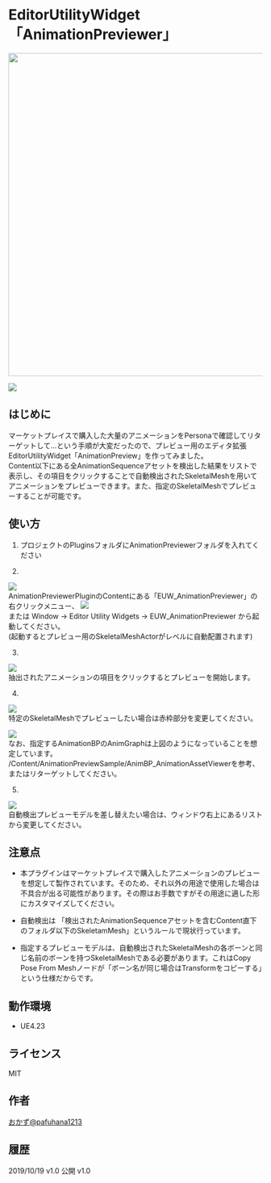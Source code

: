 # EditorUtilityWidget「AnimationPreviewer」
<img src="https://github.com/pafuhana1213/Screenshot/blob/master/AnimationPreview0.gif" width="640px">  

![](https://github.com/pafuhana1213/Screenshot/blob/master/AnimationPreview1.png)  
## はじめに
マーケットプレイスで購入した大量のアニメーションをPersonaで確認してリターゲットして…という手順が大変だったので、プレビュー用のエディタ拡張 EditorUtilityWidget「AnimationPreview」を作ってみました。  
Content以下にある全AnimationSequenceアセットを検出した結果をリストで表示し、その項目をクリックすることで自動検出されたSkeletalMeshを用いてアニメーションをプレビューできます。また、指定のSkeletalMeshでプレビューすることが可能です。

## 使い方
1. プロジェクトのPluginsフォルダにAnimationPreviewerフォルダを入れてください

2. 
![](https://github.com/pafuhana1213/Screenshot/blob/master/AnimationPreview2.png)  
AnimationPreviewerPluginのContentにある「EUW_AnimationPreviewer」の右クリックメニュー、
![](https://github.com/pafuhana1213/Screenshot/blob/master/AnimationPreview4.png)  
または Window -> Editor Utility Widgets -> EUW_AnimationPreviewer から起動してください。  
(起動するとプレビュー用のSkeletalMeshActorがレベルに自動配置されます)  

3.   
![](https://github.com/pafuhana1213/Screenshot/blob/master/AnimationPreview5.gif)   
抽出されたアニメーションの項目をクリックするとプレビューを開始します。  

4.   
![](https://github.com/pafuhana1213/Screenshot/blob/master/AnimationPreview6.png)   
特定のSkeletalMeshでプレビューしたい場合は赤枠部分を変更してください。

![](https://github.com/pafuhana1213/Screenshot/blob/master/AnimationPreview7.png)   
なお、指定するAnimationBPのAnimGraphは上図のようになっていることを想定しています。  
/Content/AnimationPreviewSample/AnimBP_AnimationAssetViewerを参考、またはリターゲットしてください。

5.  
![](https://github.com/pafuhana1213/Screenshot/blob/master/AnimationPreview8.gif)     
自動検出プレビューモデルを差し替えたい場合は、ウィンドウ右上にあるリストから変更してください。

## 注意点
- 本プラグインはマーケットプレイスで購入したアニメーションのプレビューを想定して製作されています。そのため、それ以外の用途で使用した場合は不具合が出る可能性があります。その際はお手数ですがその用途に適した形にカスタマイズしてください。

- 自動検出は 「検出されたAnimationSequenceアセットを含むContent直下のフォルダ以下のSkeletamMesh」というルールで現状行っています。

- 指定するプレビューモデルは、自動検出されたSkeletalMeshの各ボーンと同じ名前のボーンを持つSkeletalMeshである必要があります。これはCopy Pose From Meshノードが「ボーン名が同じ場合はTransformをコピーする」という仕様だからです。

## 動作環境
- UE4.23

## ライセンス
MIT

## 作者
[おかず@pafuhana1213](https://twitter.com/pafuhana1213)

## 履歴
2019/10/19 v1.0 公開 v1.0
